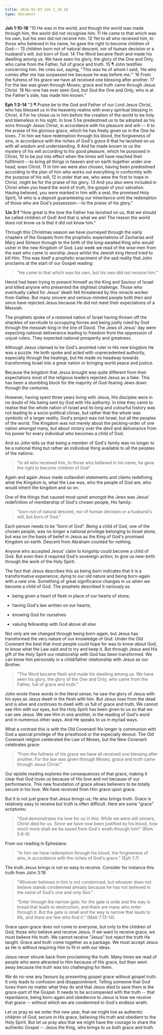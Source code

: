 ```yaml
---
title: 2016-01-03 Joh 1_10-18
type: document
---
```

**Joh 1:10-18** "10 He was in the world, and though the world was made
through him, the world did not recognise him. 11 He came to that which
was his own, but his own did not receive him. 12 Yet to all who received
him, to those who believed in his name, he gave the right to become
children of God--- 13 children born not of natural descent, nor of human
decision or a husband's will, but born of God. 14 The Word became flesh
and made his dwelling among us. We have seen his glory, the glory of the
One and Only, who came from the Father, full of grace and truth. 15 ¶
John testifies concerning him. He cries out, saying, \"This was he of
whom I said, 'He who comes after me has surpassed me because he was
before me.'\" 16 From the fulness of his grace we have all received one
blessing after another. 17 For the law was given through Moses; grace
and truth came through Jesus Christ. 18 No-one has ever seen God, but
God the One and Only, who is at the Father's side, has made him known."

**Eph 1:3-14** "3 ¶ Praise be to the God and Father of our Lord Jesus
Christ, who has blessed us in the heavenly realms with every spiritual
blessing in Christ. 4 For he chose us in him before the creation of the
world to be holy and blameless in his sight. In love 5 he predestined us
to be adopted as his sons through Jesus Christ, in accordance with his
pleasure and will--- 6 to the praise of his glorious grace, which he has
freely given us in the One he loves. 7 In him we have redemption through
his blood, the forgiveness of sins, in accordance with the riches of
God's grace 8 that he lavished on us with all wisdom and understanding.
9 And he made known to us the mystery of his will according to his good
pleasure, which he purposed in Christ, 10 to be put into effect when the
times will have reached their fulfilment---to bring all things in heaven
and on earth together under one head, even Christ. 11 In him we were
also chosen, having been predestined according to the plan of him who
works out everything in conformity with the purpose of his will, 12 in
order that we, who were the first to hope in Christ, might be for the
praise of his glory. 13 And you also were included in Christ when you
heard the word of truth, the gospel of your salvation. Having believed,
you were marked in him with a seal, the promised Holy Spirit, 14 who is
a deposit guaranteeing our inheritance until the redemption of those who
are God's possession---to the praise of his glory."

**1Jo 3:1** "How great is the love the Father has lavished on us, that
we should be called children of God! And that is what we are! The reason
the world does not know us is that it did not know him."

Through this Christmas season we have journeyed through the early
chapters of the Gospels from the prophetic expectations of Zacharias and
Mary and Simeon through to the birth of the long-awaited King who would
usher in the new Kingdom of God. Last week we read of the wise men from
the east who came to worship Jesus whilst the Jewish king Herod tried to
kill Him. This was itself a prophetic enactment of the sad reality that
John proclaims at the start of our Gospel reading:

> "He came to that which was his own, but his own did not receive him."

Herod had been trying to present himself as the King and Saviour of
Israel and killed anyone who presented the slightest challenge. Those
who eventually called for Jesus' death felt threatened by this miracle
worker from Galilee. But many sincere and serious-minded people both
then and since have rejected Jesus because He did not meet their
expectations of a Messiah.

The prophets spoke of a restored nation of Israel having thrown off the
shackles of servitude to occupying forces and being justly ruled by God
through the messiah-king in the line of David. The Jews of Jesus' day
were expecting national deliverance leading to freedom from the
oppression of unjust rulers. They expected national prosperity and
greatness.

Although Jesus claimed to be God's anointed ruler in His new kingdom He
was a puzzle. He both spoke and acted with unprecedented authority,
especially through the healings, but He made no headway towards
transforming Israel into a great nation or bringing world peace and
justice.

Because the kingdom that Jesus brought was quite different from their
expectations most of the religious leaders rejected Jesus as a fake.
This has been a stumbling block for the majority of God-fearing Jews
down through the centuries.

However, having spent three years living with Jesus, His disciples were
in no doubt of His being sent by God with His authority. In time they
came to realise that the whole nation of Israel and its long and
colourful history was not leading to a socio-political climax, but
rather that the whole was symbolic of a larger reality. God's project
was not Israel, but all the peoples of the world. The Kingdom was not
merely about the pecking-order of one nation amongst many, but about
victory over the devil and deliverance from his power for every
individual who becomes a child of God.

And so John tells us that being a member of God's family was no longer
to be a national thing but rather an individual thing available to all
the peoples of the nations:

> "to all who received him, to those who believed in his name, he gave
> the right to become children of God"

Again and again Jesus made outlandish statements and claims redefining
what the Kingdom is, what the Law was, who the people of God are, who
would inherit the kingdom and so on.

One of the things that caused most upset amongst the Jews was Jesus'
redefinition of membership of God's chosen people, His family:

> "born not of natural descent, nor of human decision or a husband's
> will, but born of God."

Each person needs to be "born of God". Being a child of God, one of the
chosen people, was no longer a national privilege belonging to Israel
alone, but was on the basis of belief in Jesus as the King of God's
promised Kingdom on earth. Descent from Abraham counted for nothing.

Anyone who accepted Jesus' claim to kingship could become a child of
God. But even then it required God's sovereign action; to give us
new-birth through the work of the Holy Spirit.

The fact that Jesus describes this as being *born* indicates that it is
a transformative experience; dying to our old nature and being
born-again with a new one. Something of great significance changes in us
when we become a child of God. The prophets described it variously as

-   being given a heart of flesh in place of our hearts of stone;

-   having God's law written on our hearts;

-   knowing God for ourselves

-   valuing fellowship with God above all else

Not only are we changed through being born-again, but Jesus has
transformed the very nature of our knowledge of God. Under the Old
Covenant the best that most people could hope for was to know *about*
God, to know what the Law said and to try and keep it. But through Jesus
and His gift of the Holy Spirit our relationship with God has been
transformed. We can know him personally in a child/father relationship
with Jesus as our Brother.

> "The Word became flesh and made his dwelling among us. We have seen
> his glory, the glory of the One and Only, who came from the Father,
> full of grace and truth."

John wrote these words in the literal sense; he saw the glory of Jesus
with his eyes as Jesus dwelt in the flesh with him. But Jesus rose from
the dead and is alive and continues to dwell with us full of grace and
truth. We cannot see Him with our eyes, but the Holy Spirit has been
given to us so that we can see Jesus. We see Him in one another, in the
reading of God's word and in numerous other ways. And He speaks to us in
myriad ways.

What a contrast this is with the Old Covenant! No longer is communion
with God a special privilege of the priesthood or the especially devout.
The Old Covenant religion celebrated the Law of Moses, but the New
Covenant celebrates grace:

> "From the fullness of his grace we have all received one blessing
> after another. For the law was given through Moses; grace and truth
> came through Jesus Christ."

Our epistle reading explores the consequences of that grace, making it
clear that God loves us because of His love and not because of our
performance. This new foundation of grace allows believers to be totally
secure in his love. We have received from Him grace upon grace.

But it is not just grace that Jesus brings us; He also brings truth.
Grace is relatively easy to receive but truth is often difficult. Here
are some "grace" scriptures:

> "God demonstrates his love for us in this: While we were still
> sinners, Christ died for us. Since we have now been justified by his
> blood, how much more shall we be saved from God's wrath through him!"
> (Rom 5:8-9)

From our reading in Ephesians:

> "In him we have redemption through his blood, the forgiveness of sins,
> in accordance with the riches of God's grace." (Eph 1:7)

The truth Jesus brings is not so easy to receive. Consider for instance
this truth from John 3:18

> "Whoever believes in him is not condemned, but whoever does not
> believe stands condemned already because he has not believed in the
> name of God's one and only Son."
>
> "Enter through the narrow gate; for the gate is wide and the way is
> broad that leads to destruction, and there are many who enter through
> it. But the gate is small and the way is narrow that leads to life,
> and there are few who find it." (Matt 7:13-14)

Grace upon grace does not come to everyone, but only to the children of
God; those who believe and receive Jesus. If we want to receive grace,
we must believe His truth. We cannot receive "Jesus" but reject the
truth He taught. Grace and truth come together as a package. We must
accept Jesus as He is without requiring Him to fit in with our ideas.

Jesus never shrunk back from proclaiming the truth. Many times we read
of people who were attracted to Him because of His grace, but then went
away because the truth was too challenging for them.

We do no-one any favours by presenting gospel grace without gospel
truth. It only leads to confusion and disappointment. Telling someone
that God loves them no matter what they do and that Jesus died to save
them is the grace-part of the Gospel. It needs to be accompanied with
the truth -- that repentance, being born-again and obedience to Jesus is
how we receive that grace -- without which we are condemned to God's
endless wrath.

Let us pray as we enter this new year, that we might live as authentic
children of God, secure in His grace, believing His truth and obedient
to the Holy Spirit. But let us pray also that we might have the courage
to share the authentic Gospel -- Jesus the King, who brings to us both
grace and truth.
